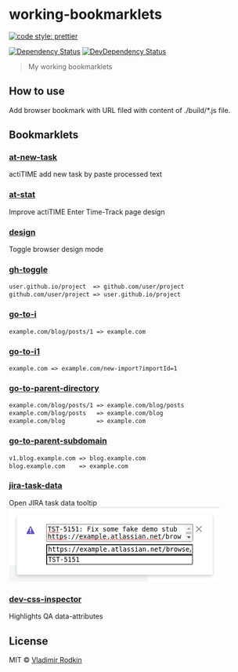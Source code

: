 # working-bookmarklets

[![code style: prettier][codestyle-image]][codestyle-url]

[![Dependency Status][depstat-image]][depstat-url]
[![DevDependency Status][depstat-dev-image]][depstat-dev-url]

> My working bookmarklets

## How to use

Add browser bookmark with URL filed with content of ./build/*.js file.

## Bookmarklets

### [at-new-task](./build/at-new-task.js)
actiTIME add new task by paste processed text

### [at-stat](./build/at-stat.js)
Improve actiTIME Enter Time-Track page design

### [design](./build/design.js)
Toggle browser design mode

### [gh-toggle](./build/gh-toggle.js)
```
user.github.io/project  => github.com/user/project
github.com/user/project => user.github.io/project
```

### [go-to-i](./build/go-to-i.js)
```
example.com/blog/posts/1 => example.com
```

### [go-to-i1](./build/go-to-i1.js)
```
example.com => example.com/new-import?importId=1
```

### [go-to-parent-directory](./build/go-to-parent-directory.js)
```
example.com/blog/posts/1 => example.com/blog/posts
example.com/blog/posts   => example.com/blog
example.com/blog         => example.com
```

### [go-to-parent-subdomain](./build/go-to-parent-subdomain.js)
```
v1.blog.example.com => blog.example.com
blog.example.com    => example.com
```

### [jira-task-data](./build/jira-task-data.js)
Open JIRA task data tooltip  
![](docs/jira-task-data.png)


### [dev-css-inspector](./build/dev-css-inspector.js)
Highlights QA data-attributes

## License

MIT © [Vladimir Rodkin](https://github.com/VovanR)

[codestyle-url]: https://github.com/prettier/prettier
[codestyle-image]: https://img.shields.io/badge/code_style-prettier-ff69b4.svg?style=flat-square
[depstat-url]: https://david-dm.org/VovanR/working-bookmarklets
[depstat-image]: https://david-dm.org/VovanR/working-bookmarklets.svg?style=flat-square
[depstat-dev-url]: https://david-dm.org/VovanR/working-bookmarklets
[depstat-dev-image]: https://david-dm.org/VovanR/working-bookmarklets/dev-status.svg?style=flat-square
